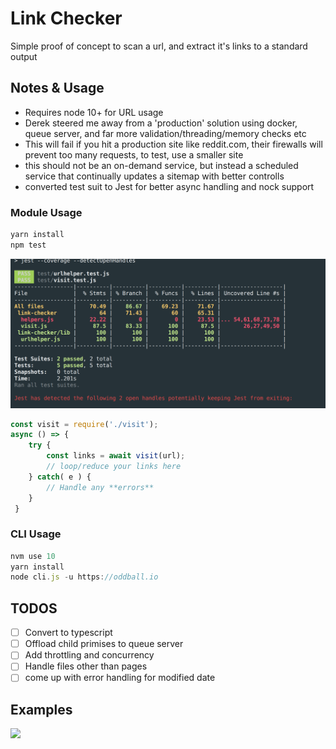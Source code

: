 # Link Checker
Simple proof of concept to scan a url, and extract it's links to a standard output

## Notes & Usage
- Requires node 10+ for URL usage
- Derek steered me away from a 'production' solution using docker, queue server, and far more validation/threading/memory checks etc
- This will fail if you hit a production site like reddit.com, their firewalls will prevent too many requests, to test, use a smaller site
- this should not be an on-demand service, but instead a scheduled service that continually updates a sitemap with better controlls
- converted test suit to Jest for better async handling and nock support

### Module Usage
```javascript 
yarn install
npm test
```
![](images/tests.png)

```javascript
const visit = require('./visit');
async () => {
    try {
        const links = await visit(url);
        // loop/reduce your links here
    } catch( e ) {
        // Handle any **errors**
    }
 }

```

### CLI Usage
```javascript
nvm use 10
yarn install
node cli.js -u https://oddball.io
```

## TODOS
- [ ] Convert to typescript
- [ ] Offload child primises to queue server
- [ ] Add throttling and concurrency
- [ ] Handle files other than pages
- [ ] come up with error handling for modified date

## Examples
![](images/oddball.png)
